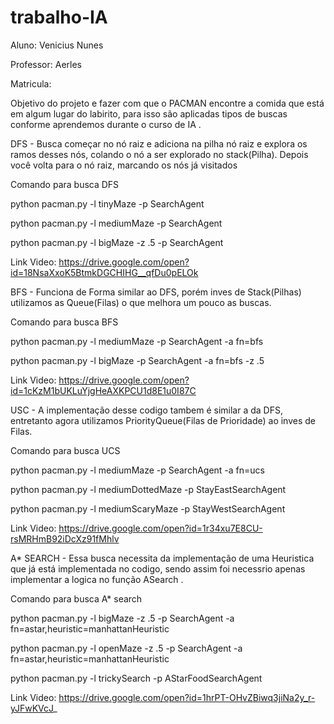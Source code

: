 # trabalho-IA

Aluno: Venicius Nunes

Professor: Aerles 

Matricula: 

Objetivo  do projeto e fazer com que o PACMAN encontre a comida que está em algum lugar do labirito, para isso são aplicadas tipos de buscas conforme aprendemos durante o curso de IA .

DFS - Busca começar no nó raiz e adiciona na pilha nó raiz e explora os ramos desses nós, colando o nó a ser explorado no stack(Pilha). Depois você volta para o nó raiz, marcando os nós já visitados 

Comando para busca DFS

python pacman.py -l tinyMaze -p SearchAgent

python pacman.py -l mediumMaze -p SearchAgent

python pacman.py -l bigMaze -z .5 -p SearchAgent

Link Video: https://drive.google.com/open?id=18NsaXxoK5BtmkDGCHIHG__qfDu0pELOk


BFS - Funciona de Forma similar ao DFS, porém inves de Stack(Pilhas) utilizamos as Queue(Filas) o que melhora um pouco as buscas. 

Comando para busca BFS

python pacman.py -l mediumMaze -p SearchAgent -a fn=bfs

python pacman.py -l bigMaze -p SearchAgent -a fn=bfs -z .5


Link Video: https://drive.google.com/open?id=1cKzM1bUKLuYjgHeAXKPCU1d8E1u0I87C

USC - A implementação desse codigo tambem é similar a da DFS, entretanto agora utilizamos PriorityQueue(Filas de Prioridade) ao inves de Filas.

Comando para busca UCS

python pacman.py -l mediumMaze -p SearchAgent -a fn=ucs

python pacman.py -l mediumDottedMaze -p StayEastSearchAgent

python pacman.py -l mediumScaryMaze -p StayWestSearchAgent


Link Video: https://drive.google.com/open?id=1r34xu7E8CU-rsMRHmB92iDcXz91fMhlv

A* SEARCH - Essa busca necessita da implementação de uma Heuristica que já está implementada no codigo, sendo assim foi necessrio apenas implementar a logica no função ASearch .

Comando para busca A* search

python pacman.py -l bigMaze -z .5 -p SearchAgent -a fn=astar,heuristic=manhattanHeuristic 

python pacman.py -l openMaze -z .5 -p SearchAgent -a fn=astar,heuristic=manhattanHeuristic 

python pacman.py -l trickySearch -p AStarFoodSearchAgent

Link Video: https://drive.google.com/open?id=1hrPT-OHvZBiwq3jiNa2y_r-yJFwKVcJ_
